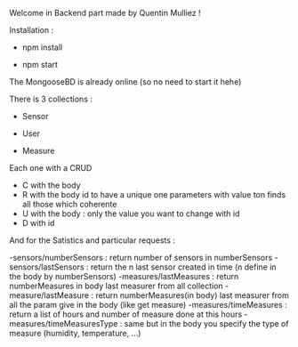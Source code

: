 Welcome in Backend part made by Quentin Mulliez !

Installation :

- npm install

- npm start

The MongooseBD is already online (so no need to start it hehe)

There is 3 collections : 
- Sensor

- User

- Measure

Each one with a CRUD

- C with the body
- R with the body
        id to have a unique one
        parameters with value ton finds all those which coherente
- U with the body : only the value you want to change with id
- D with id

And for the Satistics and particular requests :

-sensors/numberSensors : return number of sensors in numberSensors
-sensors/lastSensors : return the n last sensor created in time (n define in the body by numberSensors)
-measures/lastMeasures : return numberMeasures in body last measurer from all collection
-measure/lastMeasure : return numberMeasures(in body) last measurer from all the param give in the body (like get measure)
-measures/timeMeasures : return a list of hours and number of measure done at this hours
-measures/timeMeasuresType : same but in the body you specify the type of measure (humidity, temperature, ...)
